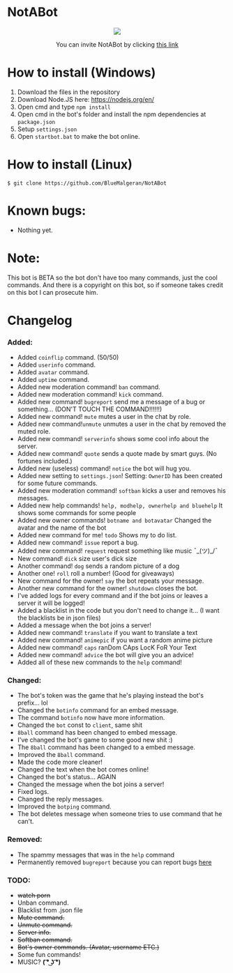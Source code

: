 # NotABot

<p align=center>
  <a  href="http://discordserver.bluemalgeran.com" target="_blank">
    <img src="https://discordapp.com/api/guilds/424202281001680897/widget.png?style=banner4">
  </a><br>
</p>
<p align=center>
You can invite NotABot by clicking
<a href="https://discordapp.com/oauth2/authorize?client_id=392860635035074572&scope=bot&permissions=805314622" target="_blank">this link</a>
</p>

# How to install (Windows)
1. Download the files in the repository 
2. Download Node.JS here: https://nodejs.org/en/
3. Open cmd and type `npm install`
4. Open cmd in the bot's folder and install the npm dependencies at `package.json`
5. Setup `settings.json`
6. Open `startbot.bat` to make the bot online.
# How to install (Linux)
`$ git clone https://github.com/BlueMalgeran/NotABot`
# Known bugs:
+ Nothing yet.
# Note:
This bot is BETA so the bot don't have too many commands, just the cool commands.
And there is a copyright on this bot, so if someone takes credit on this bot I can prosecute him.
# Changelog
### Added:
+ Added `coinflip` command. (50/50)
+ Added `userinfo` command.
+ Added `avatar` command.
+ Added `uptime` command.
+ Added new moderation command! `ban` command.
+ Added new moderation command! `kick` command.
+ Added new command! `bugreport` send me a message of a bug or something... (DON'T TOUCH THE COMMAND!!!!!!)
+ Added new command! `mute` mutes a user in the chat by role.
+ Added new command!`unmute` unmutes a user in the chat by removed the muted role.
+ Added new command! `serverinfo` shows some cool info about the server.
+ Added new command! `quote` sends a quote made by smart guys. (No fortunes included.)
+ Added new (useless) command! `notice` the bot will hug you.
+ Added new setting to `settings.json`! Setting: `OwnerID` has been created for some future commands.
+ Added new moderation command! `softban` kicks a user and removes his messages.
+ Added new help commands! `help, modhelp, ownerhelp and bluehelp` It shows some commands for some people
+ Added new owner commands! `botname and botavatar` Changed the avatar and the name of the bot
+ Added new command for me! `todo` Shows my to do list.
+ Added new command! `issue` report a bug.
+ Added new command! `request` request something like music ¯\_(ツ)_/¯
+ New command! `dick` size user's dick size
+ Another command! `dog` sends a random picture of a dog
+ Another one! `roll` roll a number! (Good for giveaways)
+ New command for the owner! `say` the bot repeats your message.
+ Another new command for the owner! `shutdown` closes the bot.
+ I've added logs for every command and if the bot joins or leaves a server it will be logged!
+ Added a blacklist in the code but you don't need to change it... (I want the blacklists be in json files)
+ Added a message when the bot joins a server!
+ Added new command! `translate` if you want to translate a text 
+ Added new command! `animepic` if you want a random anime picture
+ Added new command! `caps` ranDom CAps LocK FoR Your Text
+ Added new command! `advice` the bot will give you an advice!
+ Added all of these new commands to the `help` command!
### Changed:
+ The bot's token was the game that he's playing instead the bot's prefix... lol
+ Changed the `botinfo` command for an embed message.
+ The command `botinfo` now have more information.
+ Changed the `bot` const to `client`, same shit
+ `8ball` command has been changed to embed message.
+ I've changed the bot's game to some good new shit :)
+ The `8ball` command has been changed to a embed message.
+ Improved the `8ball` command.
+ Made the code more cleaner!
+ Changed the text when the bot comes online!
+ Changed the bot's status... AGAIN
+ Changed the message when the bot joins a server!
+ Fixed logs.
+ Changed the reply messages.
+ Improved the `botping` command.
+ The bot deletes message when someone tries to use command that he can't.
### Removed:
- The spammy messages that was in the `help` command
- Permanently removed `bugreport` because you can report bugs [here](https://github.com/BlueMalgeran/NotABot/issues)
### TODO:
+ ~~watch porn~~
+ Unban command.
+ Blacklist from .json file
+ ~~Mute command.~~
+ ~~Unmute command.~~
+ ~~Server info.~~
+ ~~Softban command.~~
+ ~~Bot's owner commands. (Avatar, username ETC.)~~
+ Some fun commands!
+ MUSIC? **( ͡° ͜ʖ ͡°)**
